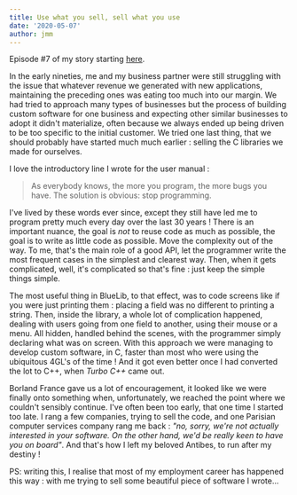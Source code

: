 ```yaml
---
title: Use what you sell, sell what you use
date: '2020-05-07'
author: jmm
---
```


Episode #7 of my story starting [here](/posts/20200304-my-first-paid-job).

In the early nineties, me and my business partner were still struggling with the issue that whatever revenue we generated with new applications, maintaining the preceding ones was eating too much into our margin. We had tried to approach many types of businesses but the process of building custom software for one business and expecting other similar businesses to adopt it didn't materialize, often because we always ended up being driven to be too specific to the initial customer. We tried one last thing, that we should probably have started much much earlier : selling the C libraries we made for ourselves.

I love the introductory line I wrote for the user manual :

> As everybody knows, the more you program, the more bugs you have. The solution is obvious: stop programming.

I've lived by these words ever since, except they still have led me to program pretty much every day over the last 30 years ! There is an important nuance, the goal is _not_ to reuse code as much as possible, the goal is to write as little code as possible. Move the complexity out of the way. To me, that's the main role of a good API, let the programmer write the most frequent cases in the simplest and clearest way. Then, when it gets complicated, well, it's complicated so that's fine : just keep the simple things simple.

The most useful thing in BlueLib, to that effect, was to code screens like if you were just printing them : placing a field was no different to printing a string. Then, inside the library, a whole lot of complication happened, dealing with users going from one field to another, using their mouse or a menu. All hidden, handled behind the scenes, with the programmer simply declaring what was on screen. With this approach we were managing to develop custom software, in C, faster than most who were using the ubiquitous 4GL's of the time !  And it got even better once I had converted the lot to C++, when _Turbo C++_ came out.

Borland France gave us a lot of encouragement, it looked like we were finally onto something when, unfortunately, we reached the point where we couldn't sensibly continue. I've often been too early, that one time I started too late. I rang a few companies, trying to sell the code, and one Parisian computer services company rang me back : _"no, sorry, we're not actually interested in your software. On the other hand, we'd be really keen to have you on board"_.  And that's how I left my beloved Antibes, to run after my destiny !

PS: writing this, I realise that most of my employment career has happened this way : with me trying to sell some beautiful piece of software I wrote...
